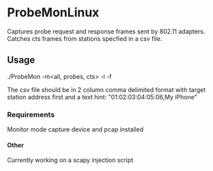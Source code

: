 # ProbeMonLinux
Captures probe request and response frames sent by 802.11 adapters. Catches cts frames from stations specfied in a csv file.

## Usage
./ProbeMon -m<all, probes, cts> -l<interface> -f<csv file>

The csv file should be in 2 column comma delimited format with target station address first and a text hint: "01:02:03:04:05:06,My iPhone"

### Requirements
Monitor mode capture device and pcap installed

#### Other
Currently working on a scapy injection script
